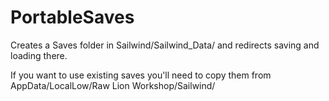 # PortableSaves
Creates a Saves folder in Sailwind/Sailwind_Data/ and redirects saving and loading there.

If you want to use existing saves you'll need to copy them from AppData/LocalLow/Raw Lion Workshop/Sailwind/
